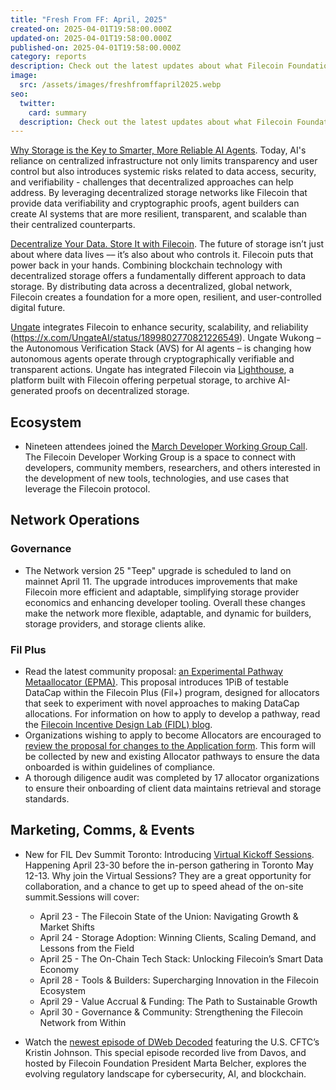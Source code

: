 ```yaml
---
title: "Fresh From FF: April, 2025"
created-on: 2025-04-01T19:58:00.000Z
updated-on: 2025-04-01T19:58:00.000Z
published-on: 2025-04-01T19:58:00.000Z
category: reports
description: Check out the latest updates about what Filecoin Foundation has been up to.
image:
  src: /assets/images/freshfromffapril2025.webp
seo:
  twitter:
    card: summary
  description: Check out the latest updates about what Filecoin Foundation has been up to in April, 2025.
---
```


[Why Storage is the Key to Smarter, More Reliable AI Agents](/blog/ai-agents-and-why-storage-is-the-key-to-smarter-more-reliable-agents). Today, AI's reliance on centralized infrastructure not only limits transparency and user control but also introduces systemic risks related to data access, security, and verifiability - challenges that decentralized approaches can help address. By leveraging decentralized storage networks like Filecoin that provide data verifiability and cryptographic proofs, agent builders can create AI systems that are more resilient, transparent, and scalable than their centralized counterparts. 

[Decentralize Your Data. Store It with Filecoin](/blog/decentralize-your-data-store-it-with-filecoin). The future of storage isn’t just about where data lives –– it’s also about who controls it. Filecoin puts that power back in your hands. Combining blockchain technology with decentralized storage offers a fundamentally different approach to data storage. By distributing data across a decentralized, global network, Filecoin creates a foundation for a more open, resilient, and user-controlled digital future.

[Ungate](/ecosystem-explorer/ungate) integrates Filecoin to enhance security, scalability, and reliability (https://x.com/UngateAI/status/1899802770821226549). Ungate Wukong – the Autonomous Verification Stack (AVS) for AI agents – is changing how autonomous agents operate through cryptographically verifiable and transparent actions. Ungate has integrated Filecoin via [Lighthouse](/ecosystem-explorer/lighthouse), a platform built with Filecoin offering perpetual storage, to archive AI-generated proofs on decentralized storage. 

## Ecosystem

- Nineteen attendees joined the [March Developer Working Group Call](https://youtu.be/eECF67TZLe8?feature=shared). The Filecoin Developer Working Group is a space to connect with developers, community members, researchers, and others interested in the development of new tools, technologies, and use cases that leverage the Filecoin protocol.

## Network Operations

### Governance

- The Network version 25 "Teep" upgrade is scheduled to land on mainnet April 11. The upgrade introduces improvements that make Filecoin more efficient and adaptable, simplifying storage provider economics and enhancing developer tooling. Overall these changes make the network more flexible, adaptable, and dynamic for builders, storage providers, and storage clients alike. 

### Fil Plus

- Read the latest community proposal: [an Experimental Pathway Metaallocator (EPMA)](https://github.com/filecoin-project/Allocator-Governance/issues/313). This proposal introduces 1PiB of testable DataCap within the Filecoin Plus (Fil+) program, designed for allocators that seek to experiment with novel approaches to making DataCap allocations. For information on how to apply to develop a pathway, read the [Filecoin Incentive Design Lab (FIDL) blog](https://blog.allocator.tech/2024/05/rolling-applications-are-open-for.html). 
- Organizations wishing to apply to become Allocators are encouraged to [review the proposal for changes to the Application form](https://github.com/filecoin-project/Allocator-Governance/discussions/305). This form will be collected by new and existing Allocator pathways to ensure the data onboarded is within guidelines of compliance.
- A thorough diligence audit was completed by 17 allocator organizations to ensure their onboarding of client data maintains retrieval and storage standards.

## Marketing, Comms, & Events

- New for FIL Dev Summit Toronto: Introducing [Virtual Kickoff Sessions](https://lu.ma/ry15g7r5?tk=YqBU2g). Happening April 23-30 before the in-person gathering in Toronto May 12-13. Why join the Virtual Sessions? They are a great opportunity for collaboration, and a chance to get up to speed ahead of the on-site summit.Sessions will cover:

  - April 23 - The Filecoin State of the Union: Navigating Growth & Market Shifts
  - April 24 - Storage Adoption: Winning Clients, Scaling Demand, and Lessons from the Field
  - April 25 - The On-Chain Tech Stack: Unlocking Filecoin’s Smart Data Economy
  - April 28 - Tools & Builders: Supercharging Innovation in the Filecoin Ecosystem
  - April 29 - Value Accrual & Funding: The Path to Sustainable Growth
  - April 30 - Governance & Community: Strengthening the Filecoin Network from Within

- Watch the [newest episode of DWeb Decoded](https://youtu.be/LJO3PmzYUkI) featuring the U.S. CFTC’s Kristin Johnson. This special episode recorded live from Davos, and hosted by Filecoin Foundation President Marta Belcher, explores the evolving regulatory landscape for cybersecurity, AI, and blockchain.
